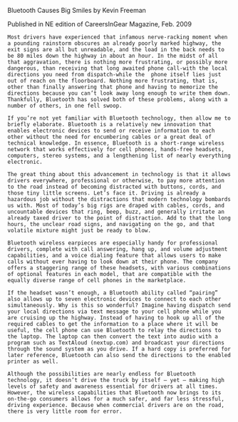 Bluetooth Causes Big Smiles						       by Kevin Freeman

Published in NE edition of CareersInGear Magazine, Feb. 2009

	Most drivers have experienced that infamous nerve-racking moment when a pounding rainstorm obscures an already poorly marked highway, the exit signs are all but unreadable, and the load in the back needs to be 80 miles down the highway in about an hour. In the midst of all that aggravation, there is nothing more frustrating, or possibly more dangerous, than receiving that long awaited phone call-with the local directions you need from dispatch-while the  phone itself lies just out of reach on the floorboard. Nothing more frustrating, that is, other than finally answering that phone and having to memorize the directions because you can’t look away long enough to write them down. Thankfully, Bluetooth has solved both of these problems, along with a number of others, in one fell swoop. 

	If you’re not yet familiar with Bluetooth technology, then allow me to briefly elaborate. Bluetooth is a relatively new innovation that enables electronic devices to send or receive information to each other without the need for encumbering cables or a great deal of technical knowledge. In essence, Bluetooth is a short-range wireless network that works effectively for cell phones, hands-free headsets, computers, stereo systems, and a lengthening list of nearly everything electronic. 

	The great thing about this advancement in technology is that it allows drivers everywhere, professional or otherwise, to pay more attention to the road instead of becoming distracted with buttons, cords, and those tiny little screens. Let’s face it. Driving is already a hazardous job without the distractions that modern technology bombards us with. Most of today’s big rigs are draped with cables, cords, and uncountable devices that ring, beep, buzz, and generally irritate an already taxed driver to the point of distraction. Add to that the long hours, the unclear road signs, and navigating on the go, and that volatile mixture might just be ready to blow. 

	Bluetooth wireless earpieces are especially handy for professional drivers, complete with call answering, hang up, and volume adjustment capabilities, and a voice dialing feature that allows users to make calls without ever having to look down at their phone. The company offers a staggering range of these headsets, with various combinations of optional features in each model, that are compatible with the equally diverse range of cell phones in the marketplace.

	If the headset wasn’t enough, a Bluetooth ability called “pairing” also allows up to seven electronic devices to connect to each other simultaneously. Why is this so wonderful? Imagine having dispatch send your local directions via text message to your cell phone while you are cruising up the highway. Instead of having to hook up all of the required cables to get the information to a place where it will be useful, the cell phone can use Bluetooth to relay the directions to the laptop. The laptop can then convert the text into audio with a program such as TextAloud (nextup.com) and broadcast your directions through the sound system as you drive. If a hard copy is preferred for later reference, Bluetooth can also send the directions to the enabled printer as well. 

	Although the possibilities are nearly endless for Bluetooth technology, it doesn’t drive the truck by itself – yet – making high levels of safety and awareness essential for drivers at all times. However, the wireless capabilities that Bluetooth now brings to its on-the-go consumers allows for a much safer, and far less stressful, driving experience. Because when commercial drivers are on the road, there is very little room for error. 

